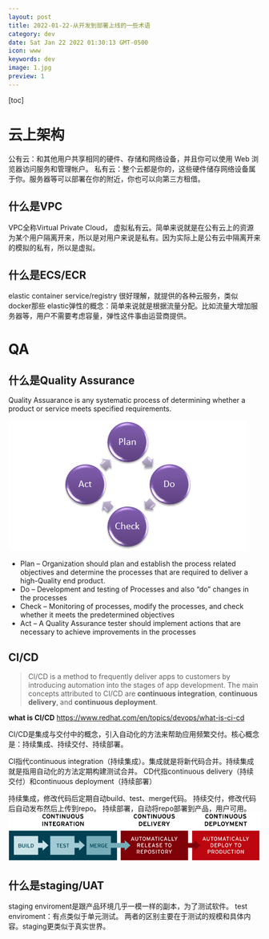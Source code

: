 ```yaml
---
layout: post
title: 2022-01-22-从开发到部署上线的一些术语 
category: dev
date: Sat Jan 22 2022 01:30:13 GMT-0500
icon: www
keywords: dev
image: 1.jpg
preview: 1
---
```

[toc]
 # 云上架构
 公有云：和其他用户共享相同的硬件、存储和网络设备，并且你可以使用 Web 浏览器访问服务和管理帐户。
 私有云：整个云都是你的，这些硬件储存网络设备属于你。服务器等可以部署在你的附近，你也可以向第三方租借。
 ## 什么是VPC
 VPC全称Virtual Private Cloud， 虚拟私有云。简单来说就是在公有云上的资源为某个用户隔离开来，所以是对用户来说是私有。因为实际上是公有云中隔离开来的模拟的私有，所以是虚拟。
## 什么是ECS/ECR
elastic container service/registry 很好理解，就提供的各种云服务，类似docker那些
elastic弹性的概念：简单来说就是根据流量分配。比如流量大增加服务器等，用户不需要考虑容量，弹性这件事由运营商提供。
# QA
## 什么是Quality Assurance
Quality Assuarance is any systematic process of determining whether a product or service meets specified requirements.

![Quality Assurance Process](./images/1642843138747.png)

* Plan – Organization should plan and establish the process related objectives and determine the processes that are required to deliver a high-Quality end product.
* Do – Development and testing of Processes and also “do” changes in the processes
* Check – Monitoring of processes, modify the processes, and check whether it meets the predetermined objectives
* Act – A Quality Assurance tester should implement actions that are necessary to achieve improvements in the processes
## CI/CD

> CI/CD is a method to frequently deliver apps to customers by introducing automation into the stages of app development. The main concepts attributed to CI/CD are **continuous integration**, **continuous delivery**, and **continuous deployment**.


**what is CI/CD** https://www.redhat.com/en/topics/devops/what-is-ci-cd

CI/CD是集成与交付中的概念，引入自动化的方法来帮助应用频繁交付。核心概念是：持续集成、持续交付、持续部署。

CI指代continuous integration（持续集成）。集成就是将新代码合并。持续集成就是指用自动化的方法定期构建测试合并。 
CD代指continuous delivery（持续交付）和continuous deployment（持续部署）

持续集成，修改代码后定期自动build、test、merge代码。
持续交付，修改代码后自动发布然后上传到repo。
持续部署，自动将repo部署到产品，用户可用。
![enter description here](./images/1642839999998.png)
## 什么是staging/UAT
staging enviroment是跟产品环境几乎一模一样的副本，为了测试软件。
test enviroment：有点类似于单元测试。
两者的区别主要在于测试的规模和具体内容。staging更类似于真实世界。


